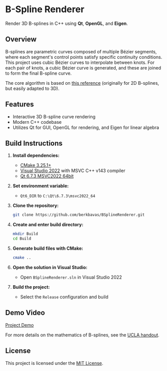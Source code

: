 # B-Spline Renderer

Render 3D B-splines in C++ using **Qt**, **OpenGL**, and **Eigen**.

## Overview

B-splines are parametric curves composed of multiple Bézier segments, where each segment's control points satisfy specific continuity conditions. This project uses cubic Bézier curves to interpolate between knots. For each pair of knots, a cubic Bézier curve is generated, and these are joined to form the final B-spline curve.

The core algorithm is based on [this reference](https://www.math.ucla.edu/~baker/149.1.02w/handouts/dd_splines.pdf) (originally for 2D B-splines, but easily adapted to 3D).

## Features

- Interactive 3D B-spline curve rendering
- Modern C++ codebase
- Utilizes Qt for GUI, OpenGL for rendering, and Eigen for linear algebra

## Build Instructions

1. **Install dependencies:**

    - [CMake 3.25.1+](https://cmake.org/download/)
    - [Visual Studio 2022](https://visualstudio.microsoft.com/vs/) with MSVC C++ v143 compiler
    - [Qt 6.7.3 MSVC2022 64bit](https://www.qt.io/download)

2. **Set environment variable:**

    - `Qt6_DIR` to `C:\Qt\6.7.3\msvc2022_64`

3. **Clone the repository:**

    ```sh
    git clone https://github.com/berkbavas/BSplineRenderer.git
    ```

4. **Create and enter build directory:**

    ```sh
    mkdir Build
    cd Build
    ```

5. **Generate build files with CMake:**

    ```sh
    cmake ..
    ```

6. **Open the solution in Visual Studio:**

    - Open `BSplineRenderer.sln` in Visual Studio 2022

7. **Build the project:**

    - Select the `Release` configuration and build

## Demo Video

[Project Demo](https://github.com/user-attachments/assets/5b382d66-f9cf-46d2-999f-00e230bbb8b8)

For more details on the mathematics of B-splines, see the [UCLA handout](https://www.math.ucla.edu/~baker/149.1.02w/handouts/dd_splines.pdf).

## License

This project is licensed under the [MIT License](LICENSE).
